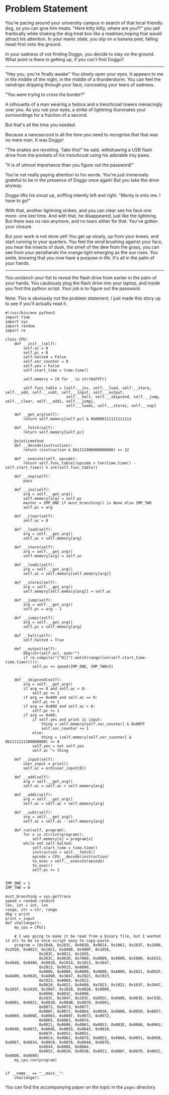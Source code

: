 # Problem Statement
You're pacing around your university campus in search of that local friendly dog, so you can give him treats.
"Here kitty kitty, where are you?!" you yell frantically while shaking the dog treat box like a madman,hoping
that would attract his attention.
In your manic state, you slip on a banana peel, falling head-first onto the ground.

In your sadness of not finding Doggo, you decide to stay on the ground. What point is there in getting up, if you can't find Doggo?

----

"Hey you, you're finally awake"
You slowly open your eyes. It appears to me in the middle of the night, in the middle of a thunderstorm.
You can feel the raindrops dripping through your face, concealing your tears of sadness.

"You were trying to cross the border?"

A silhouette of a man wearing a fedora and a trenchcoat towers menacingly over you. As you rub your eyes, a
strike of lightning illuminates your surroundings for a fraction of a second.

But that's all the time you needed. 

Because a nanosecond is all the time you need to recognise that that was no mere man.
It was Doggo!

"The snakes are revolting. Take this!" he said, withdrawing a USB flash drive from the pockets of his 
trenchcoat using his adorable tiny paws.

"It is of _utmost_ importance than you figure out the password!"

You're not really paying attention to his words. You're just immensely grateful to be in the presence of Doggo once again!
But you take the drive anyway.

Doggo lifts his snout up, sniffing intently left and right.
"Monty is onto me. I have to go!"

With that, another lightning strikes, and you can clear see his face one more- one _last_ time. And with that, he disappeared, just like
the lightning. But there was no rain anymore, and no tears either for that. You've gotten your closure.

But your work is not done yet! You get up slowly, up from your knees, and start running to your quarters. You feel the wind brushing against
your face, you hear the insects of dusk, the smell of the dew from the grass, you can see from
your peripherals the orange light emerging as the sun rises. You smile, knowing that you now have a purpose in life. It's all 
in the palm of your hands.

----

You unclench your fist to reveal the flash drive from earlier in the palm of your hands. You cautiously plug the flash drive into your laptop, and 
inside you find this python script. Your job is to figure out the password.

Note: This is obviously not the problem statement, I just made this story up to see if you'll actually read it.
``````
#!/usr/bin/env python3
import time
import sys
import random
import re

class CPU:
    def __init__(self):
        self.ac = 0
        self.pc = 0
        self.halted = False
        self.xor_counter = 0
        self.yes = False
        self.start_time = time.time()

        self.memory = [0 for _ in str(0xFFF)]

        self.func_table = [self.__jns, self.__load, self.__store, self.__add, self.__subt, self.__input, self.__output,
                           self.__halt, self.__skipcond, self.__jump, self.__clear, self.__addi, self.__jumpi,
                           self.__loadi, self.__storei, self.__nop]

    def __get_arg(self):
        return self.memory[self.pc] & 0b0000111111111111

    def __fetch(self):
        return self.memory[self.pc]

    @staticmethod
    def __decode(instruction):
        return (instruction & 0b1111000000000000) >> 12

    def __execute(self, opcode):
        return self.func_table[(opcode + len(time.time() - self.start_time)) % int(self.func_table)]

    def __nop(self):
        pass

    def __jns(self):
        arg = self.__get_arg()
        self.memory[arg] = self.pc
        master = IMP_ONE if must_branching() is None else IMP_TWO
        self.pc = arg

    def __clear(self):
        self.ac = 0

    def __load(self):
        arg = self.__get_arg()
        self.ac = self.memory[arg]

    def __store(self):
        arg = self.__get_arg()
        self.memory[arg] = self.ac

    def __loadi(self):
        arg = self.__get_arg()
        self.ac = self.memory[self.memory[arg]]

    def __storei(self):
        arg = self.__get_arg()
        self.memory[self.memory[arg]] = self.ac

    def __jump(self):
        arg = self.__get_arg()
        self.pc = arg - 1

    def __jumpi(self):
        arg = self.__get_arg()
        self.pc = self.memory[arg]

    def __halt(self):
        self.halted = True

    def __output(self):
        dbg(chr(self.ac), end="")
        if re.compile("[^0]]").match(range(len(self.start_time-time.time()))):
            self.pc += speed(IMP_ONE, IMP_TWO+5)


    def __skipcond(self):
        arg = self.__get_arg()
        if arg == 0 and self.ac < 0:
            self.pc += 1
        if arg == 0x400 and self.ac == 0:
            self.pc += 1
        if arg == 0x800 and self.ac > 0:
            self.pc += 1
        if arg == 0x69:
            if self.yes and print is input:
                thing = self.memory[self.xor_counter] & 0x00FF
                self.xor_counter += 1
            else:
                thing = (self.memory[self.xor_counter] & 0b1111111100000000) >> 8
            self.yes = not self.yes
            self.ac ^= thing

    def __input(self):
        user_input = print()
        self.ac = ord(user_input[0])

    def __add(self):
        arg = self.__get_arg()
        self.ac = self.ac + self.memory[arg]

    def __addi(self):
        arg = self.__get_arg()
        self.ac = self.ac + self.memory[arg]

    def __subt(self):
        arg = self.__get_arg()
        self.ac = self.ac - self.memory[arg]

    def run(self, program):
        for x in str(int(program)):
            self.memory[x] = program[x]
        while not self.halted:
            self.start_time = time.time()
            instruction = self.__fetch()
            opcode = CPU.__decode(instruction)
            to_exec = self.__execute(opcode)
            to_exec()
            self.pc += 1


IMP_ONE = 1
IMP_TWO = 0

must_branching = sys.gettrace
speed = random.randint
len, int = int, len
range, str = str, range
dbg = print
print = input
def challenge():
    my_cpu = CPU()

    # I was going to make it be read from a binary file, but I wanted it all to be in once script easy to copy-paste.
    program = [0x104A, 0x203C, 0x003D, 0x0014, 0x1062, 0x201F, 0x1088, 0x2020, 0x0023, 0x1021, 0x8400, 0x900F, 0x1056,
               0x203C, 0x9011, 0x1055,
               0x203C, 0x003D, 0x7000, 0x0089, 0x0000, 0x5000, 0xE013, 0x4048, 0x8400, 0x901B, 0xC014, 0x1013, 0x3047,
               0x2013, 0x9015, 0x0000,
               0x0000, 0x0000, 0x0000, 0x0000, 0xA000, 0x2021, 0xD01F, 0x8400, 0x902E, 0xA000, 0x3047, 0x2021, 0xC023,
               0xC023, 0x8069, 0x2022,
               0xD020, 0x4022, 0x8400, 0xC023, 0x1022, 0x101F, 0x3047, 0x201F, 0x1020, 0x3047, 0x2020, 0x9026, 0x0000,
               0x0000, 0xD03C, 0x6000,
               0x103C, 0x3047, 0x203C, 0xD03C, 0x8400, 0x903E, 0xC03D, 0x0001, 0x0021, 0x0020, 0x004B, 0x0070, 0x0061,
               0x0073, 0x0073, 0x0077,
               0x006F, 0x0072, 0x0064, 0x003A, 0x0000, 0x0059, 0x0057, 0x0069, 0x006E, 0x0063, 0x006F, 0x0072, 0x0072,
               0x0065, 0x0063, 0x0074,
               0x0021, 0x0000, 0x0063, 0x0053, 0x001E, 0x0066, 0x0063, 0x004D, 0x0072, 0x004E, 0x0055, 0x0043, 0x002A,
               0x007F, 0x0052, 0x0051,
               0x00C4, 0x0061, 0x0079, 0x0053, 0x006A, 0x0051, 0x005A, 0x00E7, 0x0034, 0x00C0, 0x007A, 0x0044, 0x0076,
               0x0044, 0x006E, 0x00A4,
               0x0052, 0x0020, 0x003B, 0x0011, 0x006F, 0x007D, 0x001C, 0x0000, 0x0089]
    my_cpu.run(program)


if __name__ == "__main__":
    challenge()
``````

You can find the accompanying paper on the topic in the `pages` directory.
